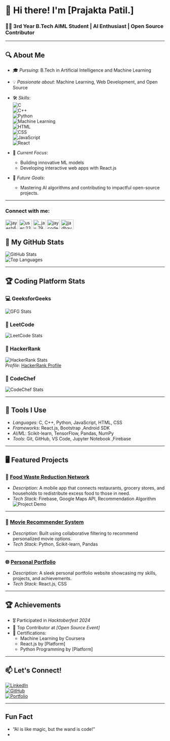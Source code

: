 # 👋 Hi there! I'm [Prajakta Patil.]  
### 👨‍💻 3rd Year B.Tech AIML Student | AI Enthusiast | Open Source Contributor  

---

## 🔍 About Me  
- 🎓 *Pursuing*: B.Tech in Artificial Intelligence and Machine Learning  
- 💡 *Passionate about*: Machine Learning, Web Development, and Open Source  
- 🛠 *Skills*:  
  ![C](https://img.shields.io/badge/C-%2300599C.svg?style=flat-square&logo=c&logoColor=white)  
  ![C++](https://img.shields.io/badge/C%2B%2B-%2300599C.svg?style=flat-square&logo=c%2B%2B&logoColor=white)  
  ![Python](https://img.shields.io/badge/Python-%2314354C.svg?style=flat-square&logo=python&logoColor=white)  
  ![Machine Learning](https://img.shields.io/badge/Machine%20Learning-%2300c7b7.svg?style=flat-square&logo=scikit-learn&logoColor=white)  
  ![HTML](https://img.shields.io/badge/HTML5-%23E34F26.svg?style=flat-square&logo=html5&logoColor=white)  
  ![CSS](https://img.shields.io/badge/CSS3-%231572B6.svg?style=flat-square&logo=css3&logoColor=white)  
  ![JavaScript](https://img.shields.io/badge/JavaScript-%23F7DF1E.svg?style=flat-square&logo=javascript&logoColor=black)  
  ![React](https://img.shields.io/badge/React-%2361DAFB.svg?style=flat-square&logo=react&logoColor=black)  

- 🌟 *Current Focus*:  
  - Building innovative ML models  
  - Developing interactive web apps with React.js  
- 🚀 *Future Goals*:  
  - Mastering AI algorithms and contributing to impactful open-source projects.  

---




<h3 align="left">Connect with me:</h3>
<p align="left">
<a href="https://twitter.com/jayesh64042159" target="blank"><img align="center" src="https://raw.githubusercontent.com/rahuldkjain/github-profile-readme-generator/master/src/images/icons/Social/twitter.svg" alt="jayesh64042159" height="30" width="40" /></a>
<a href="https://stackoverflow.com/users/user:23476210" target="blank"><img align="center" src="https://raw.githubusercontent.com/rahuldkjain/github-profile-readme-generator/master/src/images/icons/Social/stack-overflow.svg" alt="user:23476210" height="30" width="40" /></a>
<a href="https://instagram.com/_jay_799" target="blank"><img align="center" src="https://raw.githubusercontent.com/rahuldkjain/github-profile-readme-generator/master/src/images/icons/Social/instagram.svg" alt="_jay_799" height="30" width="40" /></a>
<a href="https://www.codechef.com/users/jaycoder_799" target="blank"><img align="center" src="https://cdn.jsdelivr.net/npm/simple-icons@3.1.0/icons/codechef.svg" alt="jaycoder_799" height="30" width="40" /></a>
<a href="https://www.leetcode.com/jjadhav799" target="blank"><img align="center" src="https://raw.githubusercontent.com/rahuldkjain/github-profile-readme-generator/master/src/images/icons/Social/leet-code.svg" alt="jjadhav799" height="30" width="40" /></a>
</p>


## 🌟 My GitHub Stats  
![GitHub Stats](https://github-readme-stats.vercel.app/api?username=yourusername&show_icons=true&theme=radical)  
![Top Languages](https://github-readme-stats.vercel.app/api/top-langs/?username=yourusername&layout=compact&theme=radical)  

---

## 🏆 Coding Platform Stats  

### 💻 GeeksforGeeks  
![GFG Stats](https://geeks-for-geeks-stats-api-napiyo.vercel.app/?userName=patilpr8kv)  

### 🧠 LeetCode  
![LeetCode Stats](https://leetcode.com/u/Prajakta2745)

### 🔑 HackerRank  
![HackerRank Stats](https://img.shields.io/badge/HackerRank-Green?style=flat-square&logo=hackerrank&logoColor=white)  
*Profile*: [HackerRank Profile](https://www.hackerrank.com/patilpb2745)  

### 🍴 CodeChef  
![CodeChef Stats](https://cp-logo.vercel.app/codechef/prajakta_2728)  

---

## 🔨 Tools I Use  
- *Languages*: C, C++, Python, JavaScript, HTML, CSS  
- *Frameworks*: React.js, Bootstrap ,Android SDK
- *AI/ML*: Scikit-learn, TensorFlow, Pandas, NumPy  
- *Tools*: Git, GitHub, VS Code, Jupyter Notebook  ,Firebase

---

## 🖥 Featured Projects  

### 🎯 [Food Waste Reduction Network](https://github.com/yourusername/FoodWasteReduction)  
- *Description*: A mobile app that connects restaurants, grocery stores, and households to redistribute excess food to those in need.  
- *Tech Stack*: Firebase, Google Maps API, Recommendation Algorithm  
![Project Demo](https://via.placeholder.com/600x300.png?text=Project+Demo)  

---

### 🧠 [Movie Recommender System](https://github.com/yourusername/MovieRecommender)  
- *Description*: Built using collaborative filtering to recommend personalized movie options.  
- *Tech Stack*: Python, Scikit-learn, Pandas  

---

### 🌐 [Personal Portfolio](https://github.com/yourusername/Portfolio)  
- *Description*: A sleek personal portfolio website showcasing my skills, projects, and achievements.  
- *Tech Stack*: React.js, CSS  

---

## 🏆 Achievements  
- 🎖 Participated in *Hacktoberfest 2024*  
- 🌟 Top Contributor at *[Open Source Event]*  
- 📜 Certifications:  
  - Machine Learning by Coursera  
  - React.js by [Platform]  
  - Python Programming by [Platform]  

---

## 📫 Let's Connect!  
[![LinkedIn](https://img.shields.io/badge/LinkedIn-%230077B5.svg?style=for-the-badge&logo=linkedin&logoColor=white)](https://linkedin.com/in/your-profile)  
[![GitHub](https://img.shields.io/badge/GitHub-%23181717.svg?style=for-the-badge&logo=github&logoColor=white)](https://github.com/yourusername)  
[![Portfolio](https://img.shields.io/badge/Portfolio-%23FF5722.svg?style=for-the-badge&logo=firefox&logoColor=white)](https://yourportfolio.com)  

---

## Fun Fact  
- “AI is like magic, but the wand is code!”  
-

